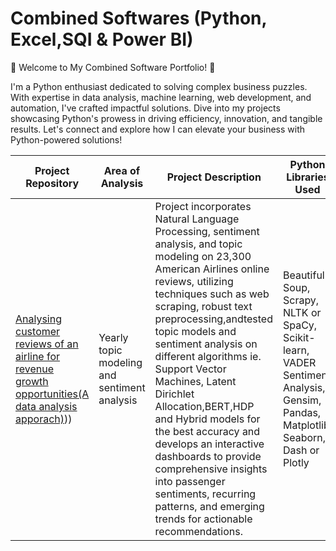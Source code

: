 # Combined Softwares (Python, Excel,SQI & Power BI)
🐍 Welcome to My Combined Software Portfolio! 🚀

I'm a Python enthusiast dedicated to solving complex business puzzles. With expertise in data analysis, machine learning, web development, and automation, I've crafted impactful solutions. Dive into my projects showcasing Python's prowess in driving efficiency, innovation, and tangible results. Let's connect and explore how I can elevate your business with Python-powered solutions!



| Project Repository                                     | Area of Analysis      | Project Description                                     | Python Libraries Used |
|--------------------------------------------------------|-----------------------|----------------------------------------------------------|-----------------------|
| [Analysing customer reviews of an airline for revenue growth opportunities(A data analysis apporach)](https://github.com/DOREEN-GYAMFI/COMBINED-SOFTWARE-PROJECTS-EXCEL-POWER-BI-PYTHON-SQL-/tree/main/Analysing%20customer%20reviews%20of%20an%20airline%20for%20revenue%20growth%20opportunities(A%20data%20analysis%20apporach)))) | Yearly topic modeling and sentiment analysis | Project incorporates Natural Language Processing, sentiment analysis, and topic modeling on 23,300 American Airlines online reviews, utilizing techniques such as web scraping, robust text preprocessing,andtested topic models and sentiment analysis on different algorithms ie. Support Vector Machines, Latent Dirichlet Allocation,BERT,HDP and Hybrid models for the best accuracy and develops an interactive dashboards to provide comprehensive insights into passenger sentiments, recurring patterns, and emerging trends for actionable recommendations. | Beautiful Soup, Scrapy, NLTK or SpaCy, Scikit-learn, VADER Sentiment Analysis, Gensim, Pandas, Matplotlib, Seaborn, Dash or Plotly |
